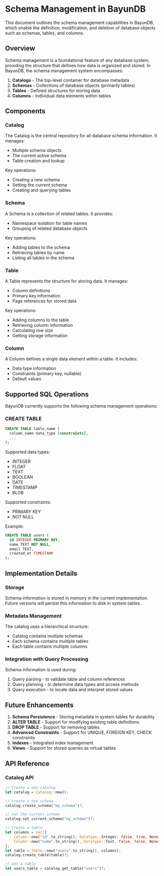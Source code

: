 # Schema Management in BayunDB

This document outlines the schema management capabilities in BayunDB, which enable the definition, modification, and deletion of database objects such as schemas, tables, and columns.

## Overview

Schema management is a foundational feature of any database system, providing the structure that defines how data is organized and stored. In BayunDB, the schema management system encompasses:

1. **Catalogs** - The top-level container for database metadata
2. **Schemas** - Collections of database objects (primarily tables)
3. **Tables** - Defined structures for storing data
4. **Columns** - Individual data elements within tables

## Components

### Catalog

The Catalog is the central repository for all database schema information. It manages:

- Multiple schema objects
- The current active schema
- Table creation and lookup

Key operations:
- Creating a new schema
- Setting the current schema
- Creating and querying tables

### Schema

A Schema is a collection of related tables. It provides:

- Namespace isolation for table names
- Grouping of related database objects

Key operations:
- Adding tables to the schema
- Retrieving tables by name
- Listing all tables in the schema

### Table

A Table represents the structure for storing data. It manages:

- Column definitions
- Primary key information
- Page references for stored data

Key operations:
- Adding columns to the table
- Retrieving column information
- Calculating row size 
- Getting storage information

### Column

A Column defines a single data element within a table. It includes:

- Data type information
- Constraints (primary key, nullable)
- Default values

## Supported SQL Operations

BayunDB currently supports the following schema management operations:

### CREATE TABLE

```sql
CREATE TABLE table_name (
  column_name data_type [constraints],
  ...
);
```

Supported data types:
- INTEGER
- FLOAT
- TEXT
- BOOLEAN
- DATE
- TIMESTAMP
- BLOB

Supported constraints:
- PRIMARY KEY
- NOT NULL

Example:
```sql
CREATE TABLE users (
  id INTEGER PRIMARY KEY,
  name TEXT NOT NULL,
  email TEXT,
  created_at TIMESTAMP
);
```

## Implementation Details

### Storage

Schema information is stored in memory in the current implementation. Future versions will persist this information to disk in system tables.

### Metadata Management

The catalog uses a hierarchical structure:
- Catalog contains multiple schemas
- Each schema contains multiple tables
- Each table contains multiple columns

### Integration with Query Processing

Schema information is used during:
1. Query parsing - to validate table and column references
2. Query planning - to determine data types and access methods
3. Query execution - to locate data and interpret stored values

## Future Enhancements

1. **Schema Persistence** - Storing metadata in system tables for durability
2. **ALTER TABLE** - Support for modifying existing table definitions
3. **DROP TABLE** - Support for removing tables
4. **Advanced Constraints** - Support for UNIQUE, FOREIGN KEY, CHECK constraints
5. **Indexes** - Integrated index management
6. **Views** - Support for stored queries as virtual tables

## API Reference

### Catalog API

```rust
// Create a new catalog
let catalog = Catalog::new();

// Create a new schema
catalog.create_schema("my_schema")?;

// Set the current schema
catalog.set_current_schema("my_schema")?;

// Create a table
let columns = vec![
    Column::new("id".to_string(), DataType::Integer, false, true, None),
    Column::new("name".to_string(), DataType::Text, false, false, None),
];
let table = Table::new("users".to_string(), columns);
catalog.create_table(table)?;

// Get a table
let users_table = catalog.get_table("users")?;
``` 